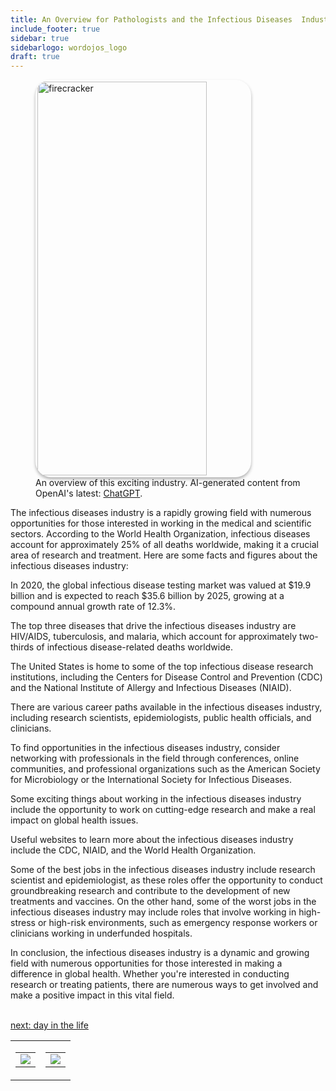 ```yaml
---
title: An Overview for Pathologists and the Infectious Diseases  Industry
include_footer: true
sidebar: true
sidebarlogo: wordojos_logo
draft: true
---
```

<figure>
    <img src='/uploads/small/pathologist.jpg' style="width: 80%;height: 630px;padding: 3px; box-shadow: 0 3px 5px rgba(0,0,0,.3);border-radius: 25px;overflow: hidden;border: none;" align="middle"; alt='firecracker';/>
    <figcaption>An overview of this exciting industry. AI-generated content from OpenAI's latest: <a href="https://openai.com/blog/chatgpt/" >ChatGPT</a>.</figcaption>
</figure>
<p>
The infectious diseases industry is a rapidly growing field with numerous opportunities for those interested in working in the medical and scientific sectors. According to the World Health Organization, infectious diseases account for approximately 25% of all deaths worldwide, making it a crucial area of research and treatment. Here are some facts and figures about the infectious diseases industry:

In 2020, the global infectious disease testing market was valued at $19.9 billion and is expected to reach $35.6 billion by 2025, growing at a compound annual growth rate of 12.3%.

The top three diseases that drive the infectious diseases industry are HIV/AIDS, tuberculosis, and malaria, which account for approximately two-thirds of infectious disease-related deaths worldwide.

The United States is home to some of the top infectious disease research institutions, including the Centers for Disease Control and Prevention (CDC) and the National Institute of Allergy and Infectious Diseases (NIAID).

There are various career paths available in the infectious diseases industry, including research scientists, epidemiologists, public health officials, and clinicians.

To find opportunities in the infectious diseases industry, consider networking with professionals in the field through conferences, online communities, and professional organizations such as the American Society for Microbiology or the International Society for Infectious Diseases.

Some exciting things about working in the infectious diseases industry include the opportunity to work on cutting-edge research and make a real impact on global health issues.

Useful websites to learn more about the infectious diseases industry include the CDC, NIAID, and the World Health Organization.

Some of the best jobs in the infectious diseases industry include research scientist and epidemiologist, as these roles offer the opportunity to conduct groundbreaking research and contribute to the development of new treatments and vaccines. On the other hand, some of the worst jobs in the infectious diseases industry may include roles that involve working in high-stress or high-risk environments, such as emergency response workers or clinicians working in underfunded hospitals.

In conclusion, the infectious diseases industry is a dynamic and growing field with numerous opportunities for those interested in making a difference in global health. Whether you're interested in conducting research or treating patients, there are numerous ways to get involved and make a positive impact in this vital field.

<br>
<a href="https://workdojos.com/pathologist/day-in-the-life">next: day in the life</a>
</p>
<table border="0" cellpadding="0" cellspacing="0" width="600" id="templateColumns">
    <tr>
        <td align="center" valign="top" width="50%" class="templateColumnContainer">
            <table border="0" cellpadding="10" cellspacing="0" height="100%" width="100px">
                <tr>
                    <td class="leftColumnContent">
                      <a href="https://pathologist.workdojos.com">
                        <img src="/uploads/d.svg" class="columnImage" />
                    </td>
                </tr>
            </table>
        </td>
        <td align="center" valign="top" width="50%" class="templateColumnContainer">
            <table border="0" cellpadding="10" cellspacing="0" height="100%" width="100px">
                <tr>
                    <td class="rightColumnContent">
                      <a href="https://videogamers.workdojos.com">
                        <img src="/uploads/randomdojo.svg" class="columnImage" />
                    </td>
            </table>
        </td>
    </tr>
</table>